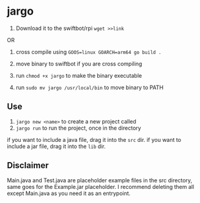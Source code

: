 # jargo
1. Download it to the swiftbot/rpi ``wget >>link``

OR

1. cross compile using ``GOOS=linux GOARCH=arm64 go build .``
  

3. move binary to swiftbot if you are cross compiling
4. run ``chmod +x jargo`` to make the binary executable
5. run ``sudo mv jargo /usr/local/bin`` to move binary to PATH

## Use

1. ``jargo new <name>`` to create a new project called <name>
2. ``jargo run`` to run the project, once in the directory

if you want to include a java file, drag it into the ``src`` dir.
if you want to include a jar file, drag it into the ``lib`` dir.

## Disclaimer

Main.java and Test.java are placeholder example files in the src directory, same goes for the Example.jar placeholder. I recommend deleting them all except Main.java as you need it as an entrypoint.
